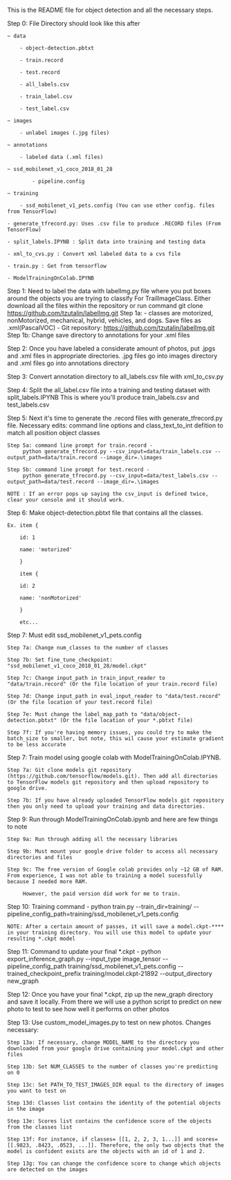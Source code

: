 This is the README file for object detection and all the necessary steps.

Step 0: File Directory should look like this after 

	~ data

		- object-detection.pbtxt

		- train.record

		- test.record

		- all_labels.csv

		- train_label.csv

		- test_label.csv

	~ images

		- unlabel images (.jpg files)

	~ annotations

		- labeled data (.xml files)

	~ ssd_mobilenet_v1_coco_2018_01_28

	        - pipeline.config

	~ training

		- ssd_mobilenet_v1_pets.config (You can use other config. files from TensorFlow)

	- generate_tfrecord.py: Uses .csv file to produce .RECORD files (From TensorFlow)

	- split_labels.IPYNB : Split data into training and testing data

	- xml_to_cvs.py : Convert xml labeled data to a cvs file

	- train.py : Get from tensorflow

	- ModelTrainingOnColab.IPYNB


Step 1: Need to label the data with labelImg.py file where you put boxes around the objects you are trying to classify
	For TrailImageClass. Either download all the files within the repository or run command git clone https://github.com/tzutalin/labelImg.git
	Step 1a: - classes are motorized, nonMotorized, mechanical, hybrid, vehicles, and dogs. Save files as .xml(PascalVOC)
	- Git repository: https://github.com/tzutalin/labelImg.git
	Step 1b: Change save directory to annotations for your .xml files

Step 2: Once you have labeled a considerate amount of photos, put .jpgs and .xml files in appropriate directories. .jpg files go into
	images directory and .xml files go into annotations directory

Step 3: Convert annotation directory to all_labels.csv file with xml_to_csv.py

Step 4: Split the all_label.csv file into a training and testing dataset with split_labels.IPYNB
	This is where you'll produce train_labels.csv and test_labels.csv

Step 5: Next it's time to generate the .record files with generate_tfrecord.py file. Necessary edits: command line options and
	class_text_to_int defition to match all position object classes

	Step 5a: command line prompt for train.record -
		 python generate_tfrecord.py --csv_input=data/train_labels.csv --output_path=data/train.record --image_dir=.\images

	Step 5b: command line prompt for test.record -
		 python generate_tfrecord.py --csv_input=data/test_labels.csv --output_path=data/test.record --image_dir=.\images

	NOTE : If an error pops up saying the csv_input is defined twice, clear your console and it should work.

Step 6: Make object-detection.pbtxt file that contains all the classes. 

	Ex. item { 

		id: 1

		name: 'motorized'

	    }

	    item {

		id: 2

		name: 'nonMotorized'

	    }

	    etc...

Step 7: Must edit ssd_mobilenet_v1_pets.config

	Step 7a: Change num_classes to the number of classes

	Step 7b: Set fine_tune_checkpoint: "ssd_mobilenet_v1_coco_2018_01_28/model.ckpt"

	Step 7c: Change input_path in train_input_reader to "data/train.record" (Or the file location of your train.record file)

	Step 7d: Change input_path in eval_input_reader to "data/test.record" (Or the file location of your test.record file)

	Step 7e: Must change the label_map_path to "data/object-detection.pbtxt" (Or the file location of your *.pbtxt file)

	Step 7f: If you're having memory issues, you could try to make the batch_size to smaller, but note, this wil cause your estimate gradient to be less accurate

Step 7: Train model using google colab with ModelTrainingOnColab.IPYNB.

	Step 7a: Git clone models git repository (https://github.com/tensorflow/models.git). Then add all directories to TensorFlow models git repository and then upload repository to google drive. 

	Step 7b: If you have already uploaded TensorFlow models git repository then you only need to upload your training and data directories.

Step 9: Run through ModelTrainingOnColab.ipynb and here are few things to note

	Step 9a: Run through adding all the necessary libraries

	Step 9b: Must mount your google drive folder to access all necessary directories and files

	Step 9c: The free version of Google colab provides only ~12 GB of RAM. From experience, I was not able to training a model sucessfully because I needed more RAM.

		 However, the paid version did work for me to train.

Step 10: Training command - python train.py --train_dir=training/ --pipeline_config_path=training/ssd_mobilenet_v1_pets.config 

	NOTE: After a certain amount of passes, it will save a model.ckpt-**** in your training directory. You will use this model to update your resulting *.ckpt model

Step 11: Command to update your final *.ckpt - python export_inference_graph.py --input_type image_tensor --pipeline_config_path training/ssd_mobilenet_v1_pets.config --trained_checkpoint_prefix training/model.ckpt-21892 --output_directory new_graph

Step 12: Once you have your final *.ckpt, zip up the new_graph directory and save it locally. From there we will use a python script to predict on new photo to test to see how well it performs on other photos

Step 13: Use custom_model_images.py to test on new photos. Changes necessary:

	Step 13a: If necessary, change MODEL_NAME to the directory you downloaded from your google drive containing your model.ckpt and other files

	Step 13b: Set NUM_CLASSES to the number of classes you're predicting on 0

	Step 13c: Set PATH_TO_TEST_IMAGES_DIR equal to the directory of images you want to test on

	Step 13d: Classes list contains the identity of the potential objects in the image

	Step 13e: Scores list contains the confidence score of the objects from the classes list

	Step 13f: For instance, if classes= [[1, 2, 2, 3, 1...]] and scores=[[.9823, .8423, .0523, ...]]. Therefore, the only two objects that the model is confident exists are the objects with an id of 1 and 2.
	
	Step 13g: You can change the confidence score to change which objects are detected on the images











